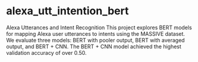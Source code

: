 # alexa_utt_intention_bert
Alexa Utterances and Intent Recognition This project explores BERT models for mapping Alexa user utterances to intents using the MASSIVE dataset. We evaluate three models: BERT with pooler output, BERT with averaged output, and BERT + CNN. The BERT + CNN model achieved the highest validation accuracy of over 0.50.

